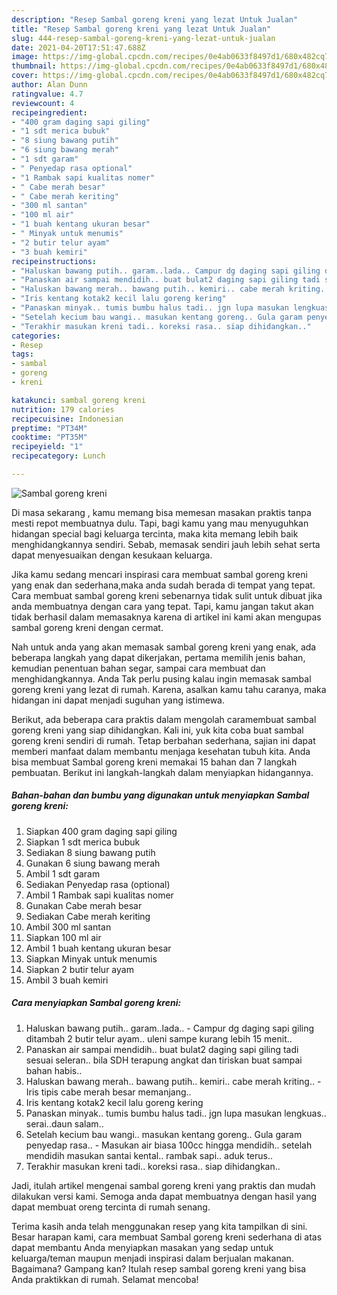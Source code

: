 ```yaml
---
description: "Resep Sambal goreng kreni yang lezat Untuk Jualan"
title: "Resep Sambal goreng kreni yang lezat Untuk Jualan"
slug: 444-resep-sambal-goreng-kreni-yang-lezat-untuk-jualan
date: 2021-04-20T17:51:47.688Z
image: https://img-global.cpcdn.com/recipes/0e4ab0633f8497d1/680x482cq70/sambal-goreng-kreni-foto-resep-utama.jpg
thumbnail: https://img-global.cpcdn.com/recipes/0e4ab0633f8497d1/680x482cq70/sambal-goreng-kreni-foto-resep-utama.jpg
cover: https://img-global.cpcdn.com/recipes/0e4ab0633f8497d1/680x482cq70/sambal-goreng-kreni-foto-resep-utama.jpg
author: Alan Dunn
ratingvalue: 4.7
reviewcount: 4
recipeingredient:
- "400 gram daging sapi giling"
- "1 sdt merica bubuk"
- "8 siung bawang putih"
- "6 siung bawang merah"
- "1 sdt garam"
- " Penyedap rasa optional"
- "1 Rambak sapi kualitas nomer"
- " Cabe merah besar"
- " Cabe merah keriting"
- "300 ml santan"
- "100 ml air"
- "1 buah kentang ukuran besar"
- " Minyak untuk menumis"
- "2 butir telur ayam"
- "3 buah kemiri"
recipeinstructions:
- "Haluskan bawang putih.. garam..lada.. Campur dg daging sapi giling ditambah 2 butir telur ayam.. uleni sampe kurang lebih 15 menit.."
- "Panaskan air sampai mendidih.. buat bulat2 daging sapi giling tadi sesuai seleran.. bila SDH terapung angkat dan tiriskan buat sampai bahan habis.."
- "Haluskan bawang merah.. bawang putih.. kemiri.. cabe merah kriting..  Iris tipis cabe merah besar memanjang.."
- "Iris kentang kotak2 kecil lalu goreng kering"
- "Panaskan minyak.. tumis bumbu halus tadi.. jgn lupa masukan lengkuas.. serai..daun salam.."
- "Setelah kecium bau wangi.. masukan kentang goreng.. Gula garam penyedap rasa.. Masukan air biasa 100cc hingga mendidih.. setelah mendidih masukan santai kental.. rambak sapi.. aduk terus.."
- "Terakhir masukan kreni tadi.. koreksi rasa.. siap dihidangkan.."
categories:
- Resep
tags:
- sambal
- goreng
- kreni

katakunci: sambal goreng kreni 
nutrition: 179 calories
recipecuisine: Indonesian
preptime: "PT34M"
cooktime: "PT35M"
recipeyield: "1"
recipecategory: Lunch

---
```



![Sambal goreng kreni](https://img-global.cpcdn.com/recipes/0e4ab0633f8497d1/680x482cq70/sambal-goreng-kreni-foto-resep-utama.jpg)

Di masa  sekarang , kamu memang bisa memesan masakan praktis tanpa mesti repot membuatnya dulu. Tapi, bagi kamu yang mau menyuguhkan hidangan special bagi keluarga tercinta, maka kita memang lebih baik menghidangkannya sendiri. Sebab, memasak sendiri jauh lebih sehat serta dapat menyesuaikan dengan kesukaan keluarga.

Jika kamu sedang mencari inspirasi cara membuat sambal goreng kreni yang enak dan sederhana,maka anda sudah berada di tempat yang tepat. Cara membuat sambal goreng kreni  sebenarnya tidak sulit untuk dibuat jika anda membuatnya dengan cara yang tepat. Tapi, kamu jangan takut akan tidak berhasil dalam memasaknya 
karena di artikel ini kami akan mengupas sambal goreng kreni dengan cermat.  



Nah untuk anda yang akan memasak sambal goreng kreni yang enak, ada beberapa langkah yang dapat dikerjakan, pertama memilih jenis bahan, kemudian penentuan bahan segar, sampai cara membuat dan menghidangkannya. Anda Tak perlu pusing kalau ingin memasak sambal goreng kreni yang lezat di rumah. Karena, asalkan kamu  tahu caranya, maka hidangan ini dapat menjadi suguhan yang istimewa.

Berikut, ada beberapa cara praktis  dalam mengolah caramembuat sambal goreng kreni yang siap dihidangkan. Kali ini, yuk kita coba buat sambal goreng kreni sendiri di rumah. Tetap berbahan sederhana, sajian ini dapat memberi manfaat dalam membantu menjaga kesehatan tubuh kita. Anda bisa membuat Sambal goreng kreni memakai 15 bahan dan 7 langkah pembuatan. Berikut ini langkah-langkah dalam menyiapkan hidangannya.

<!--inarticleads1-->

##### Bahan-bahan dan bumbu yang digunakan untuk menyiapkan Sambal goreng kreni:

1. Siapkan 400 gram daging sapi giling
1. Siapkan 1 sdt merica bubuk
1. Sediakan 8 siung bawang putih
1. Gunakan 6 siung bawang merah
1. Ambil 1 sdt garam
1. Sediakan  Penyedap rasa (optional)
1. Ambil 1 Rambak sapi kualitas nomer
1. Gunakan  Cabe merah besar
1. Sediakan  Cabe merah keriting
1. Ambil 300 ml santan
1. Siapkan 100 ml air
1. Ambil 1 buah kentang ukuran besar
1. Siapkan  Minyak untuk menumis
1. Siapkan 2 butir telur ayam
1. Ambil 3 buah kemiri




<!--inarticleads2-->

##### Cara menyiapkan Sambal goreng kreni:

1. Haluskan bawang putih.. garam..lada.. - Campur dg daging sapi giling ditambah 2 butir telur ayam.. uleni sampe kurang lebih 15 menit..
1. Panaskan air sampai mendidih.. buat bulat2 daging sapi giling tadi sesuai seleran.. bila SDH terapung angkat dan tiriskan buat sampai bahan habis..
1. Haluskan bawang merah.. bawang putih.. kemiri.. cabe merah kriting..  - Iris tipis cabe merah besar memanjang..
1. Iris kentang kotak2 kecil lalu goreng kering
1. Panaskan minyak.. tumis bumbu halus tadi.. jgn lupa masukan lengkuas.. serai..daun salam..
1. Setelah kecium bau wangi.. masukan kentang goreng.. Gula garam penyedap rasa.. - Masukan air biasa 100cc hingga mendidih.. setelah mendidih masukan santai kental.. rambak sapi.. aduk terus..
1. Terakhir masukan kreni tadi.. koreksi rasa.. siap dihidangkan..




Jadi, itulah artikel mengenai  sambal goreng kreni  yang praktis dan mudah dilakukan versi kami. Semoga anda dapat membuatnya dengan hasil yang dapat membuat oreng tercinta di rumah senang. 

Terima kasih anda telah menggunakan resep yang kita tampilkan di sini. Besar harapan kami, cara membuat  Sambal goreng kreni sederhana di atas dapat membantu Anda menyiapkan masakan yang sedap untuk keluarga/teman maupun menjadi inspirasi dalam berjualan makanan. Bagaimana? Gampang kan? Itulah resep sambal goreng kreni yang bisa Anda praktikkan di rumah. Selamat mencoba!

